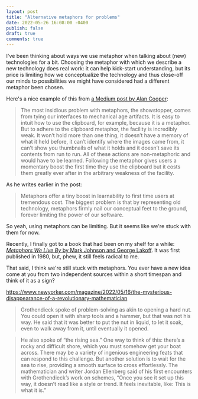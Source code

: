 ```yaml
---
layout: post
title: "Alternative metaphors for problems"
date: 2022-05-26 16:08:00 -0400
publish: false
draft: true
comments: true
---
```


I've been thinking about ways we use metaphor when talking about (new) technologies for a bit. Choosing the metaphor with which we describe a new technology does real work: it can help kick-start understanding, but its price is limiting how we conceptualize the technology and thus close-off our minds to possibilities we might have considered had a different metaphor been chosen.

Here's a nice example of this from [a Medium post by Alan Cooper](https://mralancooper.medium.com/the-myth-of-metaphor-de16bfa1cbbe): 

> The most insidious problem with metaphors, the showstopper, comes from tying our interfaces to mechanical age artifacts. It is easy to intuit how to use the clipboard, for example, because it is a metaphor. But to adhere to the clipboard metaphor, the facility is incredibly weak. It won’t hold more than one thing, it doesn’t have a memory of what it held before, it can’t identify where the images came from, it can’t show you thumbnails of what it holds and it doesn’t save its contents from run to run. All of these actions are non-metaphoric and would have to be learned. Following the metaphor gives users a momentary boost the first time they use the clipboard but it costs them greatly ever after in the arbitrary weakness of the facility.

As he writes earlier in the post:

> Metaphors offer a tiny boost in learnability to first time users at tremendous cost. The biggest problem is that by representing old technology, metaphors firmly nail our conceptual feet to the ground, forever limiting the power of our software. 

So yeah, using metaphors can be limiting. But it seems like we're stuck with them for now.

Recently, I finally got to a book that had been on my shelf for a while: [_Metaphors We Live By_ by Mark Johnson and George Lakoff](https://bookshop.org/books/metaphors-we-live-by/9780226468013). It was first published in 1980, but, phew, it still feels radical to me.

That said, I think we're still stuck with metaphors. 
You ever have a new idea come at you from two independent sources within a short timespan and think of it as a sign? 

https://www.newyorker.com/magazine/2022/05/16/the-mysterious-disappearance-of-a-revolutionary-mathematician

> Grothendieck spoke of problem-solving as akin to opening a hard nut. You could open it with sharp tools and a hammer, but that was not his way. He said that it was better to put the nut in liquid, to let it soak, even to walk away from it, until eventually it opened. 

> He also spoke of “the rising sea.” One way to think of this: there’s a rocky and difficult shore, which you must somehow get your boat across. There may be a variety of ingenious engineering feats that can respond to this challenge. But another solution is to wait for the sea to rise, providing a smooth surface to cross effortlessly. The mathematician and writer Jordan Ellenberg said of his first encounters with Grothendieck’s work on schemes, “Once you see it set up this way, it doesn’t read like a style or trend. It feels inevitable, like: This is what it is.”


